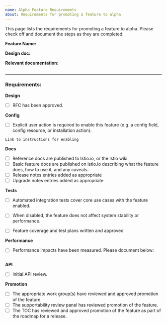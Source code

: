 ```yaml
---
name: Alpha Feature Requirements
about: Requirements for promoting a feature to alpha
---
```


This page lists the requirements for promoting a feature to alpha. Please check off and document the steps as they are completed.

**Feature Name:**  

**Design doc:**

**Relevant documentation:**

```
```
--- 

### Requirements: 

**Design**

- [ ] RFC has been approved. 

**Config**

- [ ] Explicit user action is required to enable this feature (e.g. a config field, config resource, or installation action). 

```
Link to instructions for enabling
```

**Docs**

- [ ] Reference docs are published to Istio.io, or the Istio wiki.
- [ ] Basic feature docs are published on istio.io describing what the feature does, how to use it, and any caveats. 
- [ ] Release notes entries added as appropriate
- [ ] Upgrade notes entries added as appropriate

**Tests**

- [ ] Automated integration tests cover core use cases with the feature enabled. 
- [ ] When disabled, the feature does not affect system stability or performance. 
- [ ] Feature coverage and test plans written and approved


**Performance**
- [ ] Performance impacts have been measured. Please document below: 
```
```

**API**

- [ ] Initial API review.

**Promotion**


- [ ] The appropriate work group(s) have reviewed and approved promotion of the feature.
- [ ] The supportability review panel has reviewed promotion of the feature.  
- [ ] The TOC has reviewed and approved promotion of the feature as part of the
	roadmap for a release.
